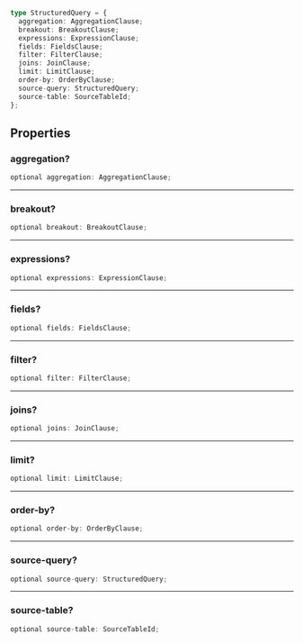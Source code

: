 ```ts
type StructuredQuery = {
  aggregation: AggregationClause;
  breakout: BreakoutClause;
  expressions: ExpressionClause;
  fields: FieldsClause;
  filter: FilterClause;
  joins: JoinClause;
  limit: LimitClause;
  order-by: OrderByClause;
  source-query: StructuredQuery;
  source-table: SourceTableId;
};
```

## Properties

### aggregation?

```ts
optional aggregation: AggregationClause;
```

***

### breakout?

```ts
optional breakout: BreakoutClause;
```

***

### expressions?

```ts
optional expressions: ExpressionClause;
```

***

### fields?

```ts
optional fields: FieldsClause;
```

***

### filter?

```ts
optional filter: FilterClause;
```

***

### joins?

```ts
optional joins: JoinClause;
```

***

### limit?

```ts
optional limit: LimitClause;
```

***

### order-by?

```ts
optional order-by: OrderByClause;
```

***

### source-query?

```ts
optional source-query: StructuredQuery;
```

***

### source-table?

```ts
optional source-table: SourceTableId;
```
